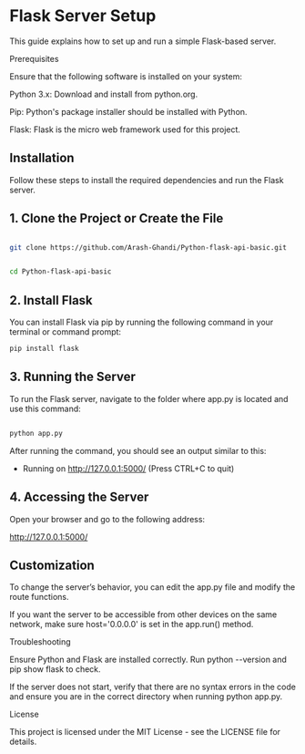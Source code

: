 # Flask Server Setup

This guide explains how to set up and run a simple Flask-based server.

Prerequisites

Ensure that the following software is installed on your system:

Python 3.x: Download and install from python.org.

Pip: Python's package installer should be installed with Python.

Flask: Flask is the micro web framework used for this project.


## Installation

Follow these steps to install the required dependencies and run the Flask server.

## 1. Clone the Project or Create the File

``` bash

git clone https://github.com/Arash-Ghandi/Python-flask-api-basic.git

```
``` bash

cd Python-flask-api-basic

```

## 2. Install Flask

You can install Flask via pip by running the following command in your terminal or command prompt:

``` bash
pip install flask

```
## 3. Running the Server

To run the Flask server, navigate to the folder where app.py is located and use this command:

``` bash

python app.py

```

After running the command, you should see an output similar to this:

* Running on http://127.0.0.1:5000/ (Press CTRL+C to quit)

## 4. Accessing the Server

Open your browser and go to the following address:

http://127.0.0.1:5000/


## Customization

To change the server’s behavior, you can edit the app.py file and modify the route functions.

If you want the server to be accessible from other devices on the same network, make sure host='0.0.0.0' is set in the app.run() method.


Troubleshooting

Ensure Python and Flask are installed correctly. Run python --version and pip show flask to check.

If the server does not start, verify that there are no syntax errors in the code and ensure you are in the correct directory when running python app.py.


License

This project is licensed under the MIT License - see the LICENSE file for details.